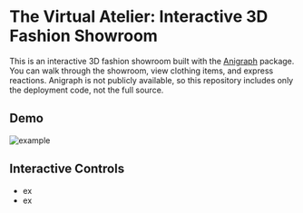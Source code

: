 # The Virtual Atelier: Interactive 3D Fashion Showroom
This is an interactive 3D fashion showroom built with the [Anigraph](https://www.cs.cornell.edu/courses/cs4620/2023fa/assignments/docs/assignments/c1/anigraph/) package. You can walk through the showroom, view clothing items, and express reactions. Anigraph is not publicly available, so this repository includes only the deployment code, not the full source.

## Demo
![example](recordings/example.gif)


## Interactive Controls
- ex
- ex
